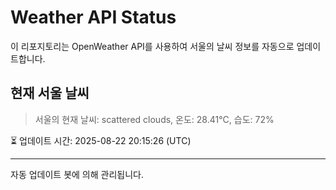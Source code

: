
# Weather API Status

이 리포지토리는 OpenWeather API를 사용하여 서울의 날씨 정보를 자동으로 업데이트합니다.

## 현재 서울 날씨
> 서울의 현재 날씨: scattered clouds, 온도: 28.41°C, 습도: 72%

⏳ 업데이트 시간: 2025-08-22 20:15:26 (UTC)

---
자동 업데이트 봇에 의해 관리됩니다.
